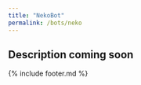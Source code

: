 ```yaml
---
title: "NekoBot"
permalink: /bots/neko
---
```


## Description coming soon

{% include footer.md %}
